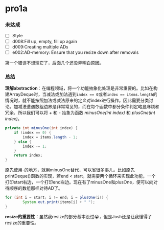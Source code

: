 # pro1a

### 未达成 

- [ ] Style
- [ ] d008:Fill up, empty, fill up again
- [ ] d009:Creating multiple ADs
- [ ] e002:AD-memory: Ensure that you resize down after removals

第一个错误不想理它了，后面几个还没弄明白原因。



### 总结

**理解abstraction**：在编程领域，将一个功能抽象化处理是非常重要的。比如在构建ArrayDeque时，当减法或加法遇到`index == 0`或者`index == items.length`的情况时，就不能按照加法或减法原来的定义对index进行操作，因此需要分类讨论。加减法遭遇数组边界是非常常见的，而在每个函数中都分条件判定略显麻烦和冗余，所以我们可以将 *+* 和 *-* 抽象为函数 *minusOne(int index)* 和 *plusOne(int index)*。

```java
private int minusOne(int index) {
    if (index == 0) {
        index = items.length - 1;
    } else {
        index -= 1;
    }
    return index;
}
```

原先使用-的地方，就用minusOne替代，可以省很多事儿。比如原先printDeque()函数的实现，若end <  start，就需要两个循环来实现此功能，一个打印start右边，一个打印end左边。现在有了minusOne和plusOne，便可以向对待顺序的数组那样对待AD了。

```java
for (int i = start; i != end; i = plusOne(i)) {
        System.out.print(items[i] + " ");
}
```



**resize的重要性**：虽然我resize的部分基本没过:sob:，但是Josh还是让我懂得了resize的重要性。